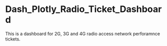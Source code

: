# Dash_Plotly_Radio_Ticket_Dashboard
 This is a dashboard for 2G, 3G and 4G radio access network perforamnce tickets.
